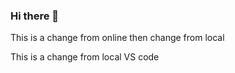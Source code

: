 ### Hi there 👋

This is a change from online then change from local

This is a change from local VS code